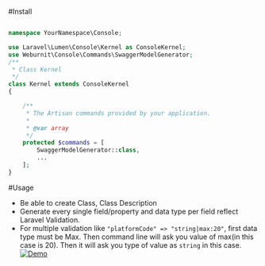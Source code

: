 #Install
```php

namespace YourNamespace\Console;

use Laravel\Lumen\Console\Kernel as ConsoleKernel;
use Weburnit\Console\Commands\SwaggerModelGenerator;
/**
 * Class Kernel
 */
class Kernel extends ConsoleKernel
{

    /**
     * The Artisan commands provided by your application.
     *
     * @var array
     */
    protected $commands = [
        SwaggerModelGenerator::class,
        ...
    ];
}
```
#Usage
* Be able to create Class, Class Description
* Generate every single field/property and data type per field reflect Laravel Validation.
* For multiple validation like `"platformCode" => "string|max:20"`, first data type must be Max. Then command line will ask you value of max(in this case is 20). Then it will ask you type of value as `string` in this case.
[![Demo](https://i.gyazo.com/64e34fa744b95cc01d29a546161ed69c.gif)](https://gyazo.com/64e34fa744b95cc01d29a546161ed69c)
